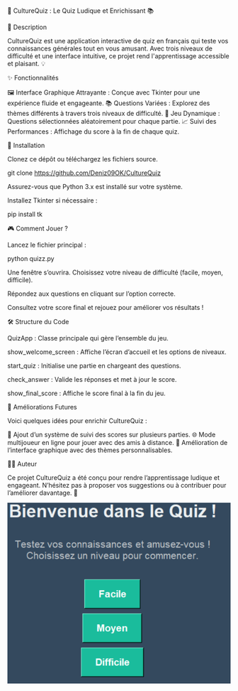 🎉 CultureQuiz : Le Quiz Ludique et Enrichissant 📚

🌟 Description

CultureQuiz est une application interactive de quiz en français qui teste vos connaissances générales tout en vous amusant. Avec trois niveaux de difficulté et une interface intuitive, ce projet rend l'apprentissage accessible et plaisant. 💡

✨ Fonctionnalités

🖼️ Interface Graphique Attrayante : Conçue avec Tkinter pour une expérience fluide et engageante.
📚 Questions Variées : Explorez des thèmes différents à travers trois niveaux de difficulté.
🎲 Jeu Dynamique : Questions sélectionnées aléatoirement pour chaque partie.
📈 Suivi des Performances : Affichage du score à la fin de chaque quiz.

🚀 Installation

Clonez ce dépôt ou téléchargez les fichiers source.

git clone https://github.com/Deniz09OK/CultureQuiz

Assurez-vous que Python 3.x est installé sur votre système.

Installez Tkinter si nécessaire :

pip install tk

🎮 Comment Jouer ?

Lancez le fichier principal :

python quizz.py

Une fenêtre s’ouvrira. Choisissez votre niveau de difficulté (facile, moyen, difficile).

Répondez aux questions en cliquant sur l’option correcte.

Consultez votre score final et rejouez pour améliorer vos résultats !

🛠️ Structure du Code

QuizApp : Classe principale qui gère l’ensemble du jeu.

show_welcome_screen : Affiche l’écran d’accueil et les options de niveaux.

start_quiz : Initialise une partie en chargeant des questions.

check_answer : Valide les réponses et met à jour le score.

show_final_score : Affiche le score final à la fin du jeu.

🌟 Améliorations Futures

Voici quelques idées pour enrichir CultureQuiz :

🏅 Ajout d’un système de suivi des scores sur plusieurs parties.
🌐 Mode multijoueur en ligne pour jouer avec des amis à distance.
🎨 Amélioration de l’interface graphique avec des thèmes personnalisables.

👨‍💻 Auteur

Ce projet CultureQuiz a été conçu pour rendre l’apprentissage ludique et engageant. N’hésitez pas à proposer vos suggestions ou à contribuer pour l’améliorer davantage. 🌟

![Image du Jeu (Menu)](Images%20et%20videos/Image%20page%20debut.png)
